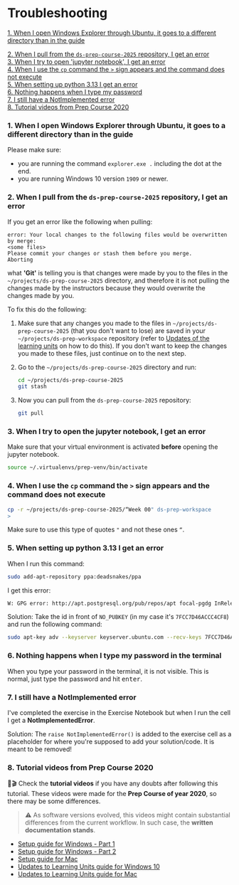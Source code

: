 # Troubleshooting

[1. When I open Windows Explorer through Ubuntu, it goes to a different directory than in the guide](#1-when-i-open-windows-explorer-through-ubuntu-it-goes-to-a-different-directory-than-in-the-guide)  
<!-- Removed [2. Ubuntu on Windows 10 high CPU usage, crashes](#2-ubuntu-on-windows-10-high-cpu-usage-crashes)   -->
[2. When I pull from the `ds-prep-course-2025` repository, I get an error](#2-when-i-pull-from-the-ds-prep-course-2025-repository-i-get-an-error)  
[3. When I try to open 'jupyter notebook', I get an error](#3-when-i-try-to-open-the-jupyter-notebook-i-get-an-error)  
[4. When I use the `cp` command the `>` sign appears and the command does not execute](#4-when-i-use-the-cp-command-the--sign-appears-and-the-command-does-not-execute)  
[5. When setting up python 3.13 I get an error](#5-when-setting-up-python-313-i-get-an-error)  
[6. Nothing happens when I type my password](#6-nothing-happens-when-i-type-my-password-in-the-terminal)  
[7. I still have a NotImplemented error](#7-i-still-have-a-notimplemented-error)  
[8. Tutorial videos from Prep Course 2020](#8-tutorial-videos-from-prep-course-2020)

### 1. When I open Windows Explorer through Ubuntu, it goes to a different directory than in the guide

Please make sure:

- you are running the command `explorer.exe .` including the dot at the end.
- you are running Windows 10 version `1909` or newer.

<!-- Removed: Outdated fix. Solution is already implemented by default since opposite to WSL1, WSL2 requires virtualization to be active. (The proposed fix was activating it.)

### 2. Ubuntu on Windows 10 high CPU usage, crashes

- Make sure you are running Windows 10 version `1909` or newer.
- Then, try following [these steps](https://teckangaroo.com/enable-windows-10-virtual-machine-platform/) -->

### 2. When I pull from the `ds-prep-course-2025` repository, I get an error

If you get an error like the following when pulling:

```
error: Your local changes to the following files would be overwritten by merge:
<some files>
Please commit your changes or stash them before you merge.
Aborting
```

what **'Git'** is telling you is that changes were made by you to the files in the `~/projects/ds-prep-course-2025` directory, and therefore it is not pulling the changes made by the instructors because they would overwrite the changes made by you.

To fix this do the following:

1. Make sure that any changes you made to the files in `~/projects/ds-prep-course-2025` (that you don't want to lose) are saved in your `~/projects/ds-prep-workspace` repository (refer to [Updates of the learning units](weekly-workflow.md#14-updates-of-the-learning-units) on how to do this). If you don't want to keep the changes you made to these files, just continue on to the next step.
2. Go to the `~/projects/ds-prep-course-2025` directory and run:

   ```bash
   cd ~/projects/ds-prep-course-2025
   git stash
   ```

3. Now you can pull from the `ds-prep-course-2025` repository:

   ```bash
   git pull
   ```

### 3. When I try to open the jupyter notebook, I get an error

Make sure that your virtual environment is activated **before** opening the jupyter notebook.

```bash
source ~/.virtualenvs/prep-venv/bin/activate
```

### 4. When I use the `cp` command the `>` sign appears and the command does not execute

```bash
cp -r ~/projects/ds-prep-course-2025/“Week 00" ds-prep-workspace
>
```

Make sure to use this type of quotes `"` and not these ones `“`.

### 5. When setting up python 3.13 I get an error

When I run this command:

```bash
sudo add-apt-repository ppa:deadsnakes/ppa
```

I get this error:

```bash
W: GPG error: http://apt.postgresql.org/pub/repos/apt focal-pgdg InRelease: The following signatures couldn't be verified because the public key is not available: NO_PUBKEY 7FCC7D46ACCC4CF8
```

Solution: Take the id in front of `NO_PUBKEY` (in my case it's `7FCC7D46ACCC4CF8`) and run the following command:

```bash
sudo apt-key adv --keyserver keyserver.ubuntu.com --recv-keys 7FCC7D46ACCC4CF8
```

### 6. Nothing happens when I type my password in the terminal

When you type your password in the terminal, it is not visible. This is normal, just type the password and hit <kbd>enter</kbd>.

### 7. I still have a NotImplemented error

I've completed the exercise in the Exercise Notebook but when I run the cell I get a **NotImplementedError**.

Solution:
The `raise NotImplementedError()` is added to the exercise cell as a placeholder for where you're supposed to add your solution/code. It is meant to be removed!

### 8. Tutorial videos from Prep Course 2020

🎁🎬 Check the **tutorial videos** if you have any doubts after following this tutorial. These videos were made for the **Prep Course of year 2020**, so there may be some differences.

> ⚠️ As software versions evolved, this videos might contain substantial differences from the current workflow. In such case, the **written documentation stands**.

- [Setup guide for Windows - Part 1](https://www.youtube.com/watch?v=fWi3bYoHW18)
- [Setup guide for Windows - Part 2](https://www.youtube.com/watch?v=bnJOQHh9pJ4)
- [Setup guide for Mac](https://www.youtube.com/watch?v=qs0z4ibMFdU)
- [Updates to Learning Units guide for Windows 10](https://www.youtube.com/watch?v=Q2Cezm6ufrE)
- [Updates to Learning Units guide for Mac](https://www.youtube.com/watch?v=-fzIDfNBZ0I)
